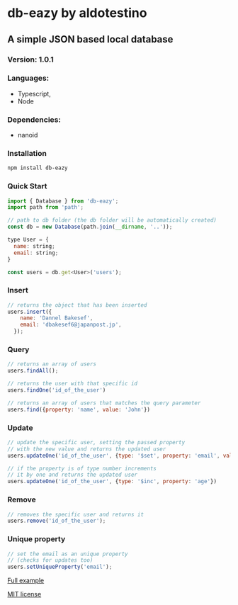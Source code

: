 # db-eazy by aldotestino

## A simple JSON based local database

### Version: 1.0.1

### Languages: 
* Typescript,
* Node

### Dependencies: 
* nanoid

### Installation

```sh
npm install db-eazy
```

### Quick Start

```javascript
import { Database } from 'db-eazy';
import path from 'path';

// path to db folder (the db folder will be automatically created)
const db = new Database(path.join(__dirname, '..')); 

type User = {
  name: string;
  email: string;
}

const users = db.get<User>('users');
```

### Insert

```javascript
// returns the object that has been inserted
users.insert({
    name: 'Dannel Bakesef',
    email: 'dbakesef6@japanpost.jp',
  }); 
```

### Query

```javascript
// returns an array of users
users.findAll(); 

// returns the user with that specific id
users.findOne('id_of_the_user') 

// returns an array of users that matches the query parameter
users.find({property: 'name', value: 'John'}) 
```

### Update

```javascript
// update the specific user, setting the passed property 
// with the new value and returns the updated user
users.updateOne('id_of_the_user', {type: '$set', property: 'email', value: 'new_email'}); 

// if the property is of type number increments 
// it by one and returns the updated user
users.updateOne('id_of_the_user', {type: '$inc', property: 'age'}) 
```

### Remove

```javascript
// removes the specific user and returns it
users.remove('id_of_the_user'); 
```

### Unique property

```javascript
// set the email as an unique property
// (checks for updates too)
users.setUniqueProperty('email'); 
```

[Full example](src/example.ts)

[MIT license](LICENSE)

